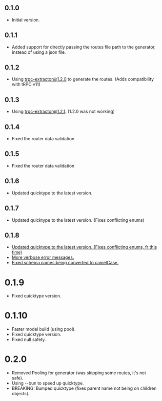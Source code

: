 ## 0.1.0

- Initial version.

## 0.1.1

- Added support for directly passing the routes file path to the generator, instead of using a json file.

## 0.1.2

- Using trpc-extractor@1.2.0 to generate the routes. (Adds compatibility with tRPC v11)

## 0.1.3

- Using trpc-extractor@1.2.1. (1.2.0 was not working)

## 0.1.4

- Fixed the router data validation.

## 0.1.5

- Fixed the router data validation.

## 0.1.6

- Updated quicktype to the latest version.

## 0.1.7

- Updated quicktype to the latest version. (Fixes conflicting enums)

## 0.1.8

- [Updated quicktype to the latest version. (Fixes conflicting enums, fr this time)](https://github.com/wosherco/trpc-client-dart/pull/3)
- [More verbose error messages.](https://github.com/wosherco/trpc-client-dart/issues/4)
- [Fixed schema names being converted to camelCase.](https://github.com/wosherco/trpc-client-dart/issues/5)

# 0.1.9

- Fixed quicktype version.

# 0.1.10

- Faster model build (using pool).
- Fixed quicktype version.
- Fixed null safety.

# 0.2.0

- Removed Pooling for generator (was skipping some routes, it's not safe).
- Using --bun to speed up quicktype.
- BREAKING: Bumped quicktype (fixes parent name not being on children objects).
